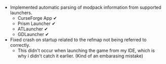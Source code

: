 * Implemented automatic parsing of modpack information from supported launchers.
    * CurseForge App ✔
    * Prism Launcher ✔
    * ATLauncher ✔
    * GDLauncher ✔
* Fixed crash on startup related to the refmap not being referred to correctly.
    * This didn't occur when launching the game from my IDE, which is why i didn't catch it earlier. (Kind of an embarasing mistake)
